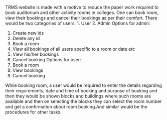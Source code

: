 TRMS website is made with a motive to reduce the paper work required to book auditorium and other activity rooms in colleges. One can book room, view their bookings and cancel their bookings as per their comfort. 
There would be two categories of users: 1. User 2. Admin
Options for admin:
1. Create new ids
2. Delete any id
3. Book a room 
4. View all bookings of all users specific to a room or date etc
5. View his/her bookings
6. Cancel booking
Options for user:
1. Book a room
2. View bookings
3. Cancel booking

While booking room, a user would be required to enter the details regarding their requirements, date and time of booking and purpose of booking and then they would be shown blocks and buildings where such rooms are available and then on selecting the blocks they can select the room number and get a confirmation about room booking.And similar would be the procedures for other tasks.
